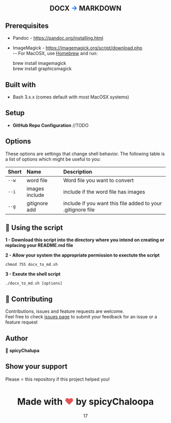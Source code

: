 
<h2 align="center">
  DOCX <span style="color: #0f62fe;">&#x2192;</span> MARKDOWN
</h2>

## Prerequisites

- Pandoc - <https://pandoc.org/installing.html>
- ImageMagick - <https://imagemagick.org/script/download.php>  
-- For MacOSX, use [Homebrew](https://brew.sh/) and run:

    brew install imagemagick  
    brew install graphicsmagick
 

## Built with

- Bash 3.x.x (comes default with most MacOSX systems)
  
## Setup

- **GitHub Repo Configuration** //TODO

## Options

These options are settings that change shell behavior. The following table is a list of options which might be useful to you:

| Short | Name             | Description                                                  |
| :---- | :--------------- | :----------------------------------------------------------- |
| `--w` | word file        | Word file you want to convert                                |
| `--i` | images include   | include if the word file has images                          |
| `--g` | gitignore add    | include if you want this file added to your .gitignore file  |

## 🚀 Using the script

**1 - Download this script into the directory where you intend on creating or replacing your README.md file**

**2 - Allow your system the appropriate permission to exectute the script**
```
chmod 755 docx_to_md.sh
```

**3 - Exeute the shell script**
```
./docx_to_md.sh [options]
```


## 🤝 Contributing

Contributions, issues and feature requests are welcome.<br />
Feel free to check [issues page](https://github.com/mbenav3/word-to-md-conversion-util/issues) to submit your feedback for an issue or a feature request<br />


## Author

👤 **spicyChalupa**


## Show your support

Please ⭐️ this repository if this project helped you!
#

<h1 align="center"> Made with <span style="color: #e25555;">&#9829;</span> by spicyChaloopa</h1>
<p align="center">17 </p>

